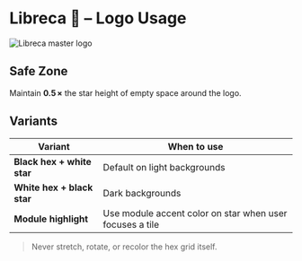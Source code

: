 # Libreca 🐝 – Logo Usage

![Libreca master logo](./libreca-logo.svg)

## Safe Zone  
Maintain **0.5 ×** the star height of empty space around the logo.

## Variants
| Variant                    | When to use                                              |
| -------------------------- | -------------------------------------------------------- |
| **Black hex + white star** | Default on light backgrounds                             |
| **White hex + black star** | Dark backgrounds                                         |
| **Module highlight**       | Use module accent color on star when user focuses a tile |

> Never stretch, rotate, or recolor the hex grid itself.